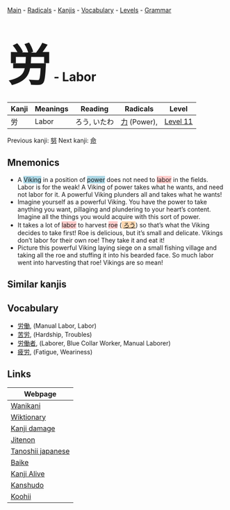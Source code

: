 <style> bigfont {font-size: 100px}</style>
[Main](../README.md) -
[Radicals](../radicals.md) -
[Kanjis](../kanjis.md) -
[Vocabulary](../vocabulary.md) -
[Levels](../levels.md) -
[Grammar](../grammar.md)
# <bigfont> 労</bigfont> - Labor 

| Kanji | Meanings | Reading | Radicals | Level |
| --- | --- | --- | --- | --- |
| 労 | Labor | ろう, いたわ | [力](../radicals/力.md) (Power),  | [Level 11](../levels/wk_level11.md) |

Previous kanji: [努](努.md) Next kanji: [命](命.md) 

## Mnemonics
 * A <span style="background-color:#ADD8E6"> Viking</span> in a position of <span style="background-color:#ADD8E6"> power</span> does not need to <span style="background-color:#ffcccb"> labor</span> in the fields. Labor is for the weak! A Viking of power takes what he wants, and need not labor for it. A powerful Viking plunders all and takes what he wants!
* Imagine yourself as a powerful Viking. You have the power to take anything you want, pillaging and plundering to your heart’s content. Imagine all the things you would acquire with this sort of power.
* It takes a lot of <span style="background-color:#ffcccb"> labor</span> to harvest <span style="background-color:#ffcccb"> roe</span> (<span style="background-color:#fed8b1"> [ろう](https://jisho.org/search/ろう)</span>) so that’s what the Viking decides to take first! Roe is delicious, but it’s small and delicate. Vikings don’t labor for their own roe! They take it and eat it!
* Picture this powerful Viking laying siege on a small fishing village and taking all the roe and stuffing it into his bearded face. So much labor went into harvesting that roe! Vikings are so mean!


## Similar kanjis
 


## Vocabulary
 * [労働](../vocabulary/労.md), (Manual Labor, Labor)
* [苦労](../vocabulary/労.md), (Hardship, Troubles)
* [労働者](../vocabulary/労.md), (Laborer, Blue Collar Worker, Manual Laborer)
* [疲労](../vocabulary/労.md), (Fatigue, Weariness)



## Links 

| Webpage |
| --- |
| [Wanikani          ](https://www.wanikani.com/kanji/労) |
| [Wiktionary        ](https://en.wiktionary.org/wiki/労) |
| [Kanji damage      ](http://www.kanjidamage.com/kanji/search?utf8=✓&q=労) |
| [Jitenon           ](https://jitenon.com/kanji/労) |
| [Tanoshii japanese ](https://www.tanoshiijapanese.com/dictionary/kanji.cfm?k=労) |
| [Baike             ](https://baike.baidu.com/item/労) |
| [Kanji Alive       ](https://app.kanjialive.com/労) |
| [Kanshudo          ](https://www.kanshudo.com/searchmn?q=労) |
| [Koohii            ](https://kanji.koohii.com/study/kanji/労) |

